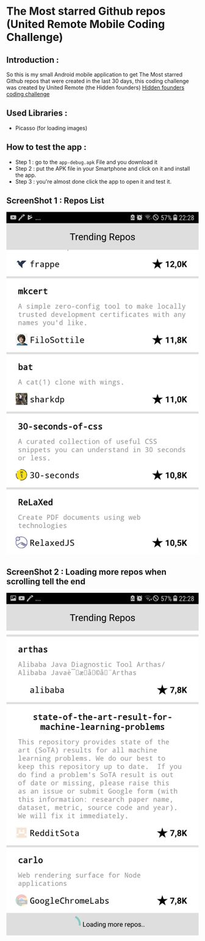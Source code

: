 #  The Most starred Github repos (United Remote Mobile Coding Challenge)
## Introduction :
So this is my small Android mobile application to get The Most starred Github repos that were created in the last 30 days, this coding challenge was created by United Remote (the Hidden founders) [Hidden founders coding challenge](https://github.com/hiddenfounders/mobile-coding-challenge/tree/internship)  

## Used Libraries :
* Picasso (for loading images)

## How to test the app :
* Step 1 : go to the `app-debug.apk` File and you download it
* Step 2 : put the APK file in your Smartphone and click on it and install the app.
* Step 3 : you're almost done click the app to open it and test it.

## ScreenShot 1 : Repos List
![Repos List](https://raw.githubusercontent.com/youssefelgarny/the-most-starred-Github-repos/master/Screenshot_20181224-222834.png)
## ScreenShot 2 : Loading more repos when scrolling tell the end
![Repos List](https://raw.githubusercontent.com/youssefelgarny/the-most-starred-Github-repos/master/Screenshot_20181224-222841.png)
